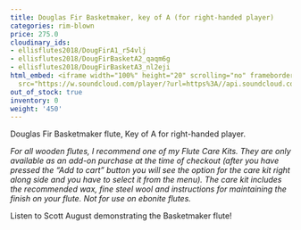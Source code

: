 ```yaml
---
title: Douglas Fir Basketmaker, key of A (for right-handed player)
categories: rim-blown
price: 275.0
cloudinary_ids:
- ellisflutes2018/DougFirA1_r54vlj
- ellisflutes2018/DougFirBasketA2_qaqm6g
- ellisflutes2018/DougFirBasketA3_nl2eji
html_embed: <iframe width="100%" height="20" scrolling="no" frameborder="no" allow="autoplay"
  src="https://w.soundcloud.com/player/?url=https%3A//api.soundcloud.com/tracks/536548146&color=%23ff5500&inverse=false&auto_play=false&show_user=true"></iframe>
out_of_stock: true
inventory: 0
weight: '450'
---
```


Douglas Fir Basketmaker flute, Key of A for right-handed player.  

*For all wooden flutes, I recommend one of my Flute Care Kits.  They are only available as an add-on purchase at the time of checkout (after you have pressed the “Add to cart” button you will see the option for the care kit right along side and you have to select it from the menu). The care kit includes the recommended wax, fine steel wool and instructions for maintaining the finish on your flute.  Not for use on ebonite flutes.*

Listen to Scott August demonstrating the Basketmaker flute!